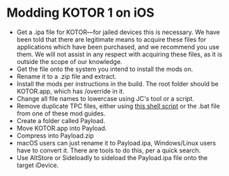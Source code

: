 # Modding KOTOR 1 on iOS

- Get a .ipa file for KOTOR—for jailed devices this is necessary. We have been told that there are legitimate means to acquire these files for applications which have been purchased, and we recommend you use them. We will not assist in any respect with acquiring these files, as it is outside the scope of our knowledge.
- Get the file onto the system you intend to install the mods on.
- Rename it to a .zip file and extract.
- Install the mods per instructions in the build. The root folder should be KOTOR.app, which has /override in it.
- Change all file names to lowercase using JC's tool or a script.
- Remove duplicate TPC files, either using [this shell script](https://github.com/Paisseon/K1ModManager/blob/emt/removeDuplicateTPC.sh) or the .bat file from one of these mod guides.
- Create a folder called Payload.
- Move KOTOR.app into Payload.
- Compress into Payload.zip
- macOS users can just rename it to Payload.ipa, Windows/Linux users have to convert it. There are tools to do this, per a quick search.
- Use AltStore or Sideloadly to sideload the Payload.ipa file onto the target iDevice.
